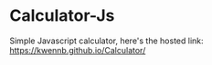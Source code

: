 # Calculator-Js


Simple Javascript calculator, here's the hosted link: https://kwennb.github.io/Calculator/

